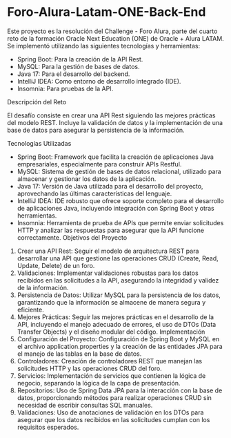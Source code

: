 # Foro-Alura-Latam-ONE-Back-End
Este proyecto es la resolución del Challenge - Foro Alura, parte del cuarto reto de la formación Oracle Next Education (ONE) de Oracle + Alura LATAM. Se implementó utilizando las siguientes tecnologías y herramientas:

- Spring Boot: Para la creación de la API Rest.
- MySQL: Para la gestión de bases de datos.
- Java 17: Para el desarrollo del backend.
- IntelliJ IDEA: Como entorno de desarrollo integrado (IDE).
- Insomnia: Para pruebas de la API.

Descripción del Reto

El desafío consiste en crear una API Rest siguiendo las mejores prácticas del modelo REST. Incluye la validación de datos y la implementación de una base de datos para asegurar la persistencia de la información.

Tecnologías Utilizadas
- Spring Boot: Framework que facilita la creación de aplicaciones Java empresariales, especialmente para construir APIs Restful.
- MySQL: Sistema de gestión de bases de datos relacional, utilizado para almacenar y gestionar los datos de la aplicación.
- Java 17: Versión de Java utilizada para el desarrollo del proyecto, aprovechando las últimas características del lenguaje.
- IntelliJ IDEA: IDE robusto que ofrece soporte completo para el desarrollo de aplicaciones Java, incluyendo integración con Spring Boot y otras herramientas.
- Insomnia: Herramienta de prueba de APIs que permite enviar solicitudes HTTP y analizar las respuestas para asegurar que la API funcione correctamente.
Objetivos del Proyecto
1. Crear una API Rest: Seguir el modelo de arquitectura REST para desarrollar una API que gestione las operaciones CRUD (Create, Read, Update, Delete) de un foro.
2. Validaciones: Implementar validaciones robustas para los datos recibidos en las solicitudes a la API, asegurando la integridad y validez de la información.
3. Persistencia de Datos: Utilizar MySQL para la persistencia de los datos, garantizando que la información se almacene de manera segura y eficiente.
5. Mejores Prácticas: Seguir las mejores prácticas en el desarrollo de la API, incluyendo el manejo adecuado de errores, el uso de DTOs (Data Transfer Objects) y el diseño modular del código.
Implementación
1. Configuración del Proyecto: Configuración de Spring Boot y MySQL en el archivo application.properties y la creación de las entidades JPA para el manejo de las tablas en la base de datos.
2. Controladores: Creación de controladores REST que manejan las solicitudes HTTP y las operaciones CRUD del foro.
3. Servicios: Implementación de servicios que contienen la lógica de negocio, separando la lógica de la capa de presentación.
4. Repositorios: Uso de Spring Data JPA para la interacción con la base de datos, proporcionando métodos para realizar operaciones CRUD sin necesidad de escribir consultas SQL manuales.
5. Validaciones: Uso de anotaciones de validación en los DTOs para asegurar que los datos recibidos en las solicitudes cumplan con los requisitos esperados.
